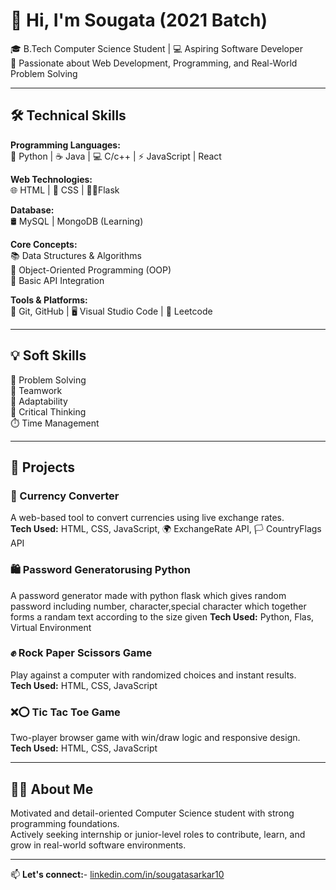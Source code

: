 # 👋 Hi, I'm Sougata (2021 Batch)

🎓 B.Tech Computer Science Student | 💻 Aspiring Software Developer  
🌱 Passionate about Web Development, Programming, and Real-World Problem Solving

---

## 🛠️ Technical Skills

**Programming Languages:**  
🐍 Python | ☕ Java | 💻 C/c++ | ⚡ JavaScript  | React

**Web Technologies:**  
🌐 HTML | 🎨 CSS  | 👨‍💻Flask 

**Database:**  
🛢️ MySQL | MongoDB (Learning)  

**Core Concepts:**  
📚 Data Structures & Algorithms  
🧱 Object-Oriented Programming (OOP)  
🔗 Basic API Integration  

**Tools & Platforms:**  
🔧 Git, GitHub | 🖥️ Visual Studio Code | 🧠 Leetcode

---

## 💡 Soft Skills

🧩 Problem Solving  
🤝 Teamwork  
🔄 Adaptability  
🧠 Critical Thinking  
⏱️ Time Management

---

## 📌 Projects

### 💱 Currency Converter  
A web-based tool to convert currencies using live exchange rates.  
**Tech Used:** HTML, CSS, JavaScript, 🌍 ExchangeRate API, 🏳️ CountryFlags API

### 🛍️ Password Generatorusing Python
A password generator made with python flask which gives random password including number,
character,special character which together forms a randam text according to the size given 
**Tech Used:** Python, Flas, Virtual Environment

### ✊ Rock Paper Scissors Game  
Play against a computer with randomized choices and instant results.  
**Tech Used:** HTML, CSS, JavaScript

### ❌⭕ Tic Tac Toe Game  
Two-player browser game with win/draw logic and responsive design.  
**Tech Used:** HTML, CSS, JavaScript

---

## 🙋‍♂️ About Me

Motivated and detail-oriented Computer Science student with strong programming foundations.  
Actively seeking internship or junior-level roles to contribute, learn, and grow in real-world software environments.

---

📫 **Let's connect:**- [linkedin.com/in/sougatasarkar10](https://www.linkedin.com/in/sougatasarkar10)


